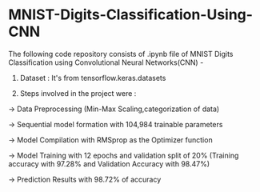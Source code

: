 # MNIST-Digits-Classification-Using-CNN

The following code repository consists of .ipynb file of MNIST Digits Classification using Convolutional Neural Networks(CNN) - 

1. Dataset : It's from tensorflow.keras.datasets

2. Steps involved in the project were : 

-> Data Preprocessing (Min-Max Scaling,categorization of data)

-> Sequential model formation with 104,984 trainable parameters

-> Model Compilation with RMSprop as the Optimizer function

-> Model Training with 12 epochs and validation split of 20% (Training accuracy with 97.28% and Validation Accuracy with 98.47%)

-> Prediction Results with 98.72% of accuracy

